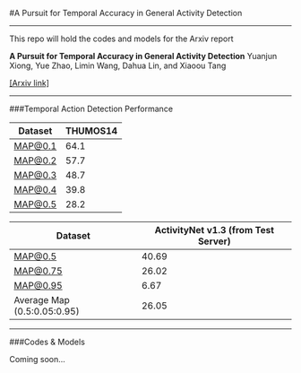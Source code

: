 #A Pursuit for Temporal Accuracy in General Activity Detection

*****

This repo will hold the codes and models for the Arxiv report

> 
**A Pursuit for Temporal Accuracy in General Activity Detection**
Yuanjun Xiong, Yue Zhao, Limin Wang, Dahua Lin, and Xiaoou Tang
>

[[Arxiv link]](https://arxiv.org/abs/1703.02716)


***


###Temporal Action Detection Performance


| Dataset  | THUMOS14 |
| ---------|----------|
| MAP@0.1  |    64.1  |
| MAP@0.2  |    57.7  |
| MAP@0.3  |    48.7  |
| MAP@0.4  |    39.8  |
| MAP@0.5  |    28.2  |


| Dataset  | ActivityNet v1.3 (from Test Server) |
| ---------|----------|
| MAP@0.5  |    40.69|
| MAP@0.75 |    26.02|
| MAP@0.95 |    6.67  |
| Average Map (0.5:0.05:0.95)  |    26.05  |


***

###Codes & Models
 
Coming soon...
